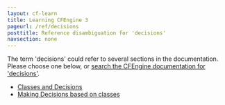 ```yaml
---
layout: cf-learn
title: Learning CFEngine 3
pageurl: /ref/decisions
posttitle: Reference disambiguation for 'decisions'
navsection: none
---
```


The term 'decisions' could refer to several sections in the documentation. Please choose one below, or
[search the CFEngine documentation for 'decisions'](http://cfengine.com/docs/3.5/search.html?q=decisions).

- [Classes and Decisions](http://cfengine.com/docs/3.5/manuals-language-concepts-classes.html#classes-and-decisions)
- [Making Decisions based on classes](http://cfengine.com/docs/3.5/manuals-language-concepts-classes.html#making-decisions-based-on-classes)

